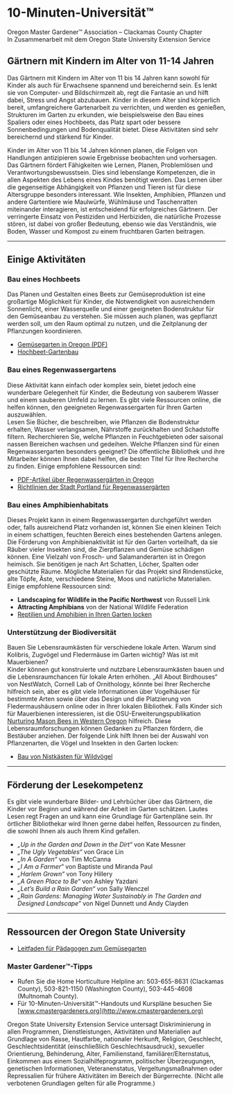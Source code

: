 # 10-Minuten-Universität™  
Oregon Master Gardener™ Association – Clackamas County Chapter  
In Zusammenarbeit mit dem Oregon State University Extension Service  

## Gärtnern mit Kindern im Alter von 11-14 Jahren  
Das Gärtnern mit Kindern im Alter von 11 bis 14 Jahren kann sowohl für Kinder als auch für Erwachsene spannend und bereichernd sein. Es lenkt sie von Computer- und Bildschirmzeit ab, regt die Fantasie an und hilft dabei, Stress und Angst abzubauen. Kinder in diesem Alter sind körperlich bereit, umfangreichere Gartenarbeit zu verrichten, und werden es genießen, Strukturen im Garten zu erkunden, wie beispielsweise den Bau eines Spaliers oder eines Hochbeets, das Platz spart oder bessere Sonnenbedingungen und Bodenqualität bietet. Diese Aktivitäten sind sehr bereichernd und stärkend für Kinder.

Kinder im Alter von 11 bis 14 Jahren können planen, die Folgen von Handlungen antizipieren sowie Ergebnisse beobachten und vorhersagen. Das Gärtnern fördert Fähigkeiten wie Lernen, Planen, Problemlösen und Verantwortungsbewusstsein. Dies sind lebenslange Kompetenzen, die in allen Aspekten des Lebens eines Kindes benötigt werden. Das Lernen über die gegenseitige Abhängigkeit von Pflanzen und Tieren ist für diese Altersgruppe besonders interessant. Wie Insekten, Amphibien, Pflanzen und andere Gartentiere wie Maulwürfe, Wühlmäuse und Taschenratten miteinander interagieren, ist entscheidend für erfolgreiches Gärtnern. Der verringerte Einsatz von Pestiziden und Herbiziden, die natürliche Prozesse stören, ist dabei von großer Bedeutung, ebenso wie das Verständnis, wie Boden, Wasser und Kompost zu einem fruchtbaren Garten beitragen.

---

## Einige Aktivitäten  

### Bau eines Hochbeets  
Das Planen und Gestalten eines Beets zur Gemüseproduktion ist eine großartige Möglichkeit für Kinder, die Notwendigkeit von ausreichendem Sonnenlicht, einer Wasserquelle und einer geeigneten Bodenstruktur für den Gemüseanbau zu verstehen. Sie müssen auch planen, was gepflanzt werden soll, um den Raum optimal zu nutzen, und die Zeitplanung der Pflanzungen koordinieren.  
- [Gemüsegarten in Oregon (PDF)](https://catalog.extension.oregonstate.edu/sites/catalog/files/project/pdf/ec871.pdf)  
- [Hochbeet-Gartenbau](https://catalog.extension.oregonstate.edu/fs270)  

### Bau eines Regenwassergartens  
Diese Aktivität kann einfach oder komplex sein, bietet jedoch eine wunderbare Gelegenheit für Kinder, die Bedeutung von sauberem Wasser und einem sauberen Umfeld zu lernen. Es gibt viele Ressourcen online, die helfen können, den geeigneten Regenwassergarten für Ihren Garten auszuwählen.  
Lesen Sie Bücher, die beschreiben, wie Pflanzen die Bodenstruktur erhalten, Wasser verlangsamen, Nährstoffe zurückhalten und Schadstoffe filtern. Recherchieren Sie, welche Pflanzen in Feuchtgebieten oder saisonal nassen Bereichen wachsen und gedeihen. Welche Pflanzen sind für einen Regenwassergarten besonders geeignet? Die öffentliche Bibliothek und ihre Mitarbeiter können Ihnen dabei helfen, die besten Titel für Ihre Recherche zu finden. Einige empfohlene Ressourcen sind:  
- [PDF-Artikel über Regenwassergärten in Oregon](https://seagrant.oregonstate.edu/sgpubs/oregon-rain-garden-guide)  
- [Richtlinien der Stadt Portland für Regenwassergärten](https://www.portlandoregon.gov/bes/article/188636)  

### Bau eines Amphibienhabitats  
Dieses Projekt kann in einem Regenwassergarten durchgeführt werden oder, falls ausreichend Platz vorhanden ist, können Sie einen kleinen Teich in einem schattigen, feuchten Bereich eines bestehenden Gartens anlegen. Die Förderung von Amphibienaktivität ist für den Garten vorteilhaft, da sie Räuber vieler Insekten sind, die Zierpflanzen und Gemüse schädigen können. Eine Vielzahl von Frosch- und Salamanderarten ist in Oregon heimisch. Sie benötigen je nach Art Schatten, Löcher, Spalten oder geschützte Räume. Mögliche Materialien für das Projekt sind Rindenstücke, alte Töpfe, Äste, verschiedene Steine, Moos und natürliche Materialien. Einige empfohlene Ressourcen sind:  
- **Landscaping for Wildlife in the Pacific Northwest** von Russell Link  
- **Attracting Amphibians** von der National Wildlife Federation  
- [Reptilien und Amphibien in Ihren Garten locken](https://www.google.com/search?q=why+are+amphibians+beneficial+to+the+garden+in+oregon%3Aedu&rlz=1C1PRFC_enUS734US734&oq=why+are+amphibians+be)  

### Unterstützung der Biodiversität  
Bauen Sie Lebensraumkästen für verschiedene lokale Arten. Warum sind Kolibris, Zugvögel und Fledermäuse im Garten wichtig? Was ist mit Mauerbienen?  
Kinder können gut konstruierte und nutzbare Lebensraumkästen bauen und die Lebensraumchancen für lokale Arten erhöhen. „All About Birdhouses“ von NestWatch, Cornell Lab of Ornithology, könnte bei Ihrer Recherche hilfreich sein, aber es gibt viele Informationen über Vogelhäuser für bestimmte Arten sowie über das Design und die Platzierung von Fledermaushäusern online oder in Ihrer lokalen Bibliothek. Falls Kinder sich für Mauerbienen interessieren, ist die OSU-Erweiterungspublikation [Nurturing Mason Bees in Western Oregon](https://catalog.extension.oregonstate.edu/em9130) hilfreich. Diese Lebensraumforschungen können Gedanken zu Pflanzen fördern, die Bestäuber anziehen. Der folgende Link hilft Ihnen bei der Auswahl von Pflanzenarten, die Vögel und Insekten in den Garten locken:  
- [Bau von Nistkästen für Wildvögel](https://catalog.extension.oregonstate.edu/ec1556)  

---

## Förderung der Lesekompetenz  
Es gibt viele wunderbare Bilder- und Lehrbücher über das Gärtnern, die Kinder vor Beginn und während der Arbeit im Garten schätzen. Lautes Lesen regt Fragen an und kann eine Grundlage für Gartenpläne sein. Ihr örtlicher Bibliothekar wird Ihnen gerne dabei helfen, Ressourcen zu finden, die sowohl Ihnen als auch Ihrem Kind gefallen.  
- *„Up in the Garden and Down in the Dirt“* von Kate Messner  
- *„The Ugly Vegetables“* von Grace Lin  
- *„In A Garden“* von Tim McCanna  
- *„I Am a Farmer“* von Baptiste und Miranda Paul  
- *„Harlem Grown“* von Tony Hillery  
- *„A Green Place to Be“* von Ashley Yazdani  
- *„Let’s Build a Rain Garden“* von Sally Wenczel  
- *„Rain Gardens: Managing Water Sustainably in The Garden and Designed Landscape“* von Nigel Dunnett und Andy Clayden  

---

## Ressourcen der Oregon State University  
- [Leitfaden für Pädagogen zum Gemüsegarten](https://catalog.extension.oregonstate.edu/em9032)  

### Master Gardener™-Tipps  
- Rufen Sie die Home Horticulture Helpline an: 503-655-8631 (Clackamas County), 503-821-1150 (Washington County), 503-445-4608 (Multnomah County).  
- Für 10-Minuten-Universität™-Handouts und Kurspläne besuchen Sie [www.cmastergardeners.org](http://www.cmastergardeners.org)  

Oregon State University Extension Service untersagt Diskriminierung in allen Programmen, Dienstleistungen, Aktivitäten und Materialien auf Grundlage von Rasse, Hautfarbe, nationaler Herkunft, Religion, Geschlecht, Geschlechtsidentität (einschließlich Geschlechtsausdruck), sexueller Orientierung, Behinderung, Alter, Familienstand, familiärer/Elternstatus, Einkommen aus einem Sozialhilfeprogramm, politischer Überzeugungen, genetischen Informationen, Veteranenstatus, Vergeltungsmaßnahmen oder Repressalien für frühere Aktivitäten im Bereich der Bürgerrechte. (Nicht alle verbotenen Grundlagen gelten für alle Programme.)